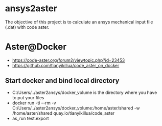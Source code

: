 ansys2aster
=============
The objective of this project is to calculate
an ansys mechanical input file (.dat) with code aster.


Aster@Docker
============

* https://code-aster.org/forum2/viewtopic.php?id=23453
* https://github.com/tianyikillua/code_aster_on_docker
 
Start docker and bind local directory
-------------------------------------
* C:/Users/../aster2ansys/docker_volume is the directory where you have to put your files
* docker run -ti --rm -v C:/Users/../aster2ansys/docker_volume:/home/aster/shared -w /home/aster/shared quay.io/tianyikillua/code_aster
* as_run test.export